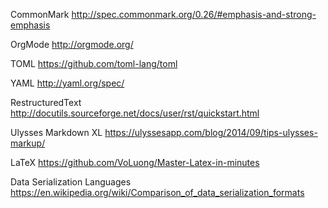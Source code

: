 CommonMark
http://spec.commonmark.org/0.26/#emphasis-and-strong-emphasis

OrgMode
http://orgmode.org/

TOML
https://github.com/toml-lang/toml

YAML
http://yaml.org/spec/

RestructuredText
http://docutils.sourceforge.net/docs/user/rst/quickstart.html

Ulysses Markdown XL
https://ulyssesapp.com/blog/2014/09/tips-ulysses-markup/

LaTeX
https://github.com/VoLuong/Master-Latex-in-minutes

Data Serialization Languages
https://en.wikipedia.org/wiki/Comparison_of_data_serialization_formats
